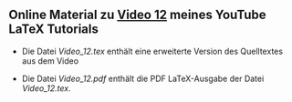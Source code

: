 ## Online Material zu [Video 12](https://youtu.be/Lw2oX-gX8AY) meines YouTube LaTeX Tutorials

- Die Datei *Video_12.tex* enthält eine erweiterte Version des Quelltextes aus dem Video

- Die Datei *Video_12.pdf* enthält die PDF LaTeX-Ausgabe der Datei *Video_12.tex*. 
